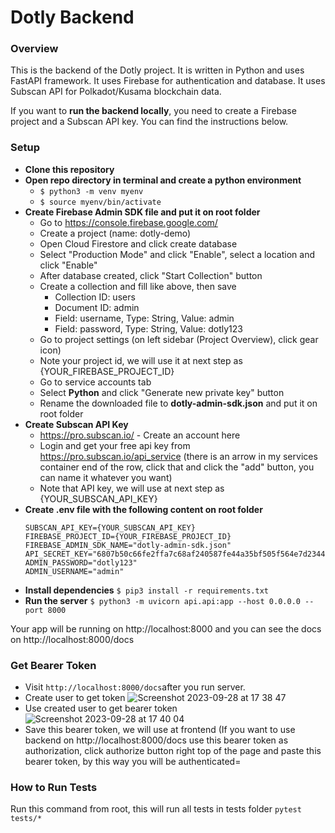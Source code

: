 # Dotly Backend

### Overview
This is the backend of the Dotly project. It is written in Python and uses FastAPI framework. It uses Firebase for authentication and database. It uses Subscan API for Polkadot/Kusama blockchain data.

If you want to **run the backend locally**, you need to create a Firebase project and a Subscan API key. You can find the instructions below.

### Setup
- **Clone this repository**
- **Open repo directory in terminal and create a python environment**
  - ```$ python3 -m venv myenv```
  - ```$ source myenv/bin/activate```
- **Create Firebase Admin SDK file and put it on root folder**
  - Go to https://console.firebase.google.com/
  - Create a project (name: dotly-demo)
  - Open Cloud Firestore and click create database 
  - Select "Production Mode" and click "Enable", select a location and click "Enable"
  - After database created, click "Start Collection" button
  - Create a collection and fill like above, then save
    - Collection ID: users
    - Document ID: admin
    - Field: username, Type: String, Value: admin
    - Field: password, Type: String, Value: dotly123
  - Go to project settings (on left sidebar (Project Overview), click gear icon)
  - Note your project id, we will use it at next step as {YOUR_FIREBASE_PROJECT_ID}
  - Go to service accounts tab
  - Select **Python** and click "Generate new private key" button
  - Rename the downloaded file to **dotly-admin-sdk.json** and put it on root folder
- **Create Subscan API Key**
  - https://pro.subscan.io/ - Create an account here
  - Login and get your free api key from https://pro.subscan.io/api_service (there is an arrow in my services container end of the row, click that and click the "add" button, you can name it whatever you want)
  - Note that API key, we will use at next step as {YOUR_SUBSCAN_API_KEY}
- **Create **.env** file with the following content on root folder**
  ```
  SUBSCAN_API_KEY={YOUR_SUBSCAN_API_KEY}
  FIREBASE_PROJECT_ID={YOUR_FIREBASE_PROJECT_ID}
  FIREBASE_ADMIN_SDK_NAME="dotly-admin-sdk.json"
  API_SECRET_KEY="6807b50c66fe2ffa7c68af240587fe44a35bf505f564e7d2344739ecca514723"
  ADMIN_PASSWORD="dotly123"
  ADMIN_USERNAME="admin"
  ```
- **Install dependencies**
    ```$ pip3 install -r requirements.txt```
- **Run the server**
    ```$ python3 -m uvicorn api.api:app --host 0.0.0.0 --port 8000```

Your app will be running on http://localhost:8000 and you can see the docs on http://localhost:8000/docs

### Get Bearer Token
- Visit ```http://localhost:8000/docs```after you run server.
- Create user to get token
![Screenshot 2023-09-28 at 17 38 47](https://github.com/justmert/dotly-backend/assets/37740842/413e6652-c33a-4367-bc4d-0294f45865e0)
- Use created user to get bearer token
![Screenshot 2023-09-28 at 17 40 04](https://github.com/justmert/dotly-backend/assets/37740842/89227890-8e3a-4a29-9dcc-fc90fc8fc026)
- Save this bearer token, we will use at frontend (If you want to use backend on http://localhost:8000/docs use this bearer token as authorization, click authorize button right top of the page and paste this bearer token, by this way you will be authenticated=

### How to Run Tests
Run this command from root, this will run all tests in tests folder
```pytest tests/*```
